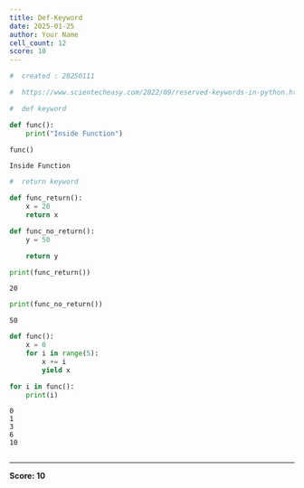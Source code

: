 ```yaml
---
title: Def-Keyword
date: 2025-01-25
author: Your Name
cell_count: 12
score: 10
---
```


```python
#  created : 20250111
```


```python
#  https://www.scientecheasy.com/2022/09/reserved-keywords-in-python.html/
```


```python
#  def keyword

```


```python
def func():
    print("Inside Function")

```


```python
func()
```

    Inside Function



```python
#  return keyword
```


```python
def func_return():
    x = 20
    return x

def func_no_return():
    y = 50

    return y
```


```python
print(func_return())
```

    20



```python
print(func_no_return())
```

    50



```python
def func():
    x = 0
    for i in range(5):
        x += i
        yield x
```


```python
for i in func():
    print(i)
```

    0
    1
    3
    6
    10



```python

```


---
**Score: 10**
